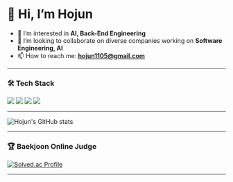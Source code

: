 # 👋 Hi, I’m Hojun

- 👀 I’m interested in **AI, Back-End Engineering**
- 💞️ I’m looking to collaborate on diverse companies working on **Software Engineering, AI**
- 📫 How to reach me: **hojun1105@gmail.com**

---

### 🛠️ Tech Stack

<img src="https://img.shields.io/badge/-Java-344CB7?style=flat-plastic&logo=java&logoColor=white"/>  
<img src="https://img.shields.io/badge/-SpringBoot-6DB33F?style=flat-plastic&logo=springboot&logoColor=white"/>  
<img src="https://img.shields.io/badge/-PostgreSQL-4169E1?style=flat-plastic&logo=postgresql&logoColor=white"/>  
<img src="https://img.shields.io/badge/-Docker-2496ED?style=flat-plastic&logo=docker&logoColor=white"/>  

---

![Hojun's GitHub stats](https://github-readme-stats.vercel.app/api?username=hojun1105&show_icons=true&count_private=true&cache_seconds=1800)

---

### 🏆 Baekjoon Online Judge

[![Solved.ac Profile](http://mazassumnida.wtf/api/v2/generate_badge?boj=hojun1105)](https://solved.ac/hojun1105)

---

